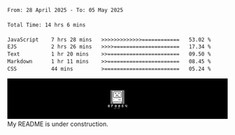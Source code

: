 <!--START_SECTION:waka-->

```txt
From: 28 April 2025 - To: 05 May 2025

Total Time: 14 hrs 6 mins

JavaScript    7 hrs 28 mins   >>>>>>>>>>>>>============   53.02 %
EJS           2 hrs 26 mins   >>>>=====================   17.34 %
Text          1 hr 20 mins    >>=======================   09.50 %
Markdown      1 hr 11 mins    >>=======================   08.45 %
CSS           44 mins         >========================   05.24 %
```

<!--END_SECTION:waka-->

<img src="https://raw.githubusercontent.com/n3xta/image-hosting/main/img/202411032331174.png"/>
My README is under construction. 
